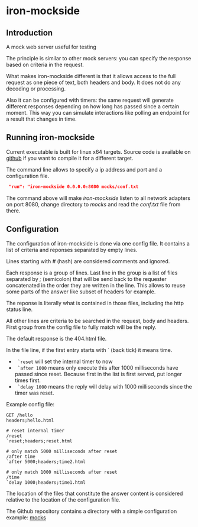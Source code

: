 # iron-mockside

## Introduction
A mock web server useful for testing

The principle is similar to other mock servers: you can specify the response 
based on criteria in the request. 

What makes iron-mockside different is that it allows access to the full request
as one piece of text, both headers and body. It does not do any decoding or
processing.

Also it can be configured with timers: the same request will generate different 
responses depending on how long has passed since a certain moment. This way you
can simulate interactions like polling an endpoint for a result that changes in
time.

## Running iron-mockside

Current executable is built for linux x64 targets. Source code is available on
[github](https://github.com/ovidiu-ionescu/iron-mockside) if you want to 
compile it for a different target.

The command line allows to specify a ip address and port and a configuration 
file.

```json
 "run": "iron-mockside 0.0.0.0:8080 mocks/conf.txt
```
The command above will make _iron-mockside_ listen to all network adapters on 
port 8080, change directory to _mocks_ and read the _conf.txt_ file from there.


## Configuration

The configuration of iron-mockside is done via one config file. It contains a 
list of criteria and reponses separated by empty lines. 

Lines starting with _#_ (hash) are considered comments and ignored.

Each response is a group of lines. Last line in the group is a list 
of files separated by *;* (semicolon) that will be send back to the requester
concatenated in the order they are written in the line.
This allows to reuse some parts of the answer like subset of headers for example.

The reponse is literally what is contained in those files, including the http
status line.

All other lines are criteria to be searched in the request, body and
headers. First group from the config file to fully match will be the reply.

The default response is the 404.html file.

In the file line, if the first entry starts with \` (back tick) it means time.  
- ``` `reset``` will set the internal timer to now
- ``` `after 1000``` means only execute this after 1000 milliseconds have passed since reset.
Because first in the list is first served, put longer times first.
- ``` `delay 1000``` means the reply will delay with 1000 milliseconds
since the timer was reset.  

Example config file:

```
GET /hello
headers;hello.html

# reset internal timer
/reset
`reset;headers;reset.html

# only match 5000 milliseconds after reset
/after time
`after 5000;headers;time2.html

# only match 1000 milliseconds after reset
/time
`delay 1000;headers;time1.html

```

The location of the files that constitute the answer content is considered
relative to the location of the configuration file.

The Github repository contains a directory with a simple configuration example:
[mocks](https://github.com/ovidiu-ionescu/iron-mockside/tree/master/mocks)